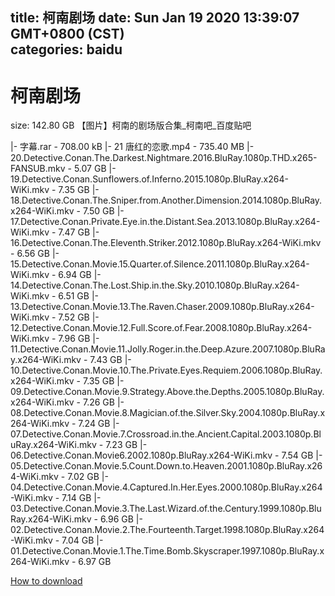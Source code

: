 
title: 柯南剧场
date: Sun Jan 19 2020 13:39:07 GMT+0800 (CST)    
categories: baidu
---

# 柯南剧场
size: 142.80 GB
 【图片】柯南的剧场版合集_柯南吧_百度贴吧
 
|- 字幕.rar - 708.00 kB
|- 21 唐红的恋歌.mp4 - 735.40 MB
|- 20.Detective.Conan.The.Darkest.Nightmare.2016.BluRay.1080p.THD.x265-FANSUB.mkv - 5.07 GB
|- 19.Detective.Conan.Sunflowers.of.Inferno.2015.1080p.BluRay.x264-WiKi.mkv - 7.35 GB
|- 18.Detective.Conan.The.Sniper.from.Another.Dimension.2014.1080p.BluRay.x264-WiKi.mkv - 7.50 GB
|- 17.Detective.Conan.Private.Eye.in.the.Distant.Sea.2013.1080p.BluRay.x264-WiKi.mkv - 7.47 GB
|- 16.Detective.Conan.The.Eleventh.Striker.2012.1080p.BluRay.x264-WiKi.mkv - 6.56 GB
|- 15.Detective.Conan.Movie.15.Quarter.of.Silence.2011.1080p.BluRay.x264-WiKi.mkv - 6.94 GB
|- 14.Detective.Conan.The.Lost.Ship.in.the.Sky.2010.1080p.BluRay.x264-WiKi.mkv - 6.51 GB
|- 13.Detective.Conan.Movie.13.The.Raven.Chaser.2009.1080p.BluRay.x264-WiKi.mkv - 7.52 GB
|- 12.Detective.Conan.Movie.12.Full.Score.of.Fear.2008.1080p.BluRay.x264-WiKi.mkv - 7.96 GB
|- 11.Detective.Conan.Movie.11.Jolly.Roger.in.the.Deep.Azure.2007.1080p.BluRay.x264-WiKi.mkv - 7.43 GB
|- 10.Detective.Conan.Movie.10.The.Private.Eyes.Requiem.2006.1080p.BluRay.x264-WiKi.mkv - 7.35 GB
|- 09.Detective.Conan.Movie.9.Strategy.Above.the.Depths.2005.1080p.BluRay.x264-WiKi.mkv - 7.26 GB
|- 08.Detective.Conan.Movie.8.Magician.of.the.Silver.Sky.2004.1080p.BluRay.x264-WiKi.mkv - 7.24 GB
|- 07.Detective.Conan.Movie.7.Crossroad.in.the.Ancient.Capital.2003.1080p.BluRay.x264-WiKi.mkv - 7.23 GB
|- 06.Detective.Conan.Movie6.2002.1080p.BluRay.x264-WiKi.mkv - 7.54 GB
|- 05.Detective.Conan.Movie.5.Count.Down.to.Heaven.2001.1080p.BluRay.x264-WiKi.mkv - 7.02 GB
|- 04.Detective.Conan.Movie.4.Captured.In.Her.Eyes.2000.1080p.BluRay.x264-WiKi.mkv - 7.14 GB
|- 03.Detective.Conan.Movie.3.The.Last.Wizard.of.the.Century.1999.1080p.BluRay.x264-WiKi.mkv - 6.96 GB
|- 02.Detective.Conan.Movie.2.The.Fourteenth.Target.1998.1080p.BluRay.x264-WiKi.mkv - 7.04 GB
|- 01.Detective.Conan.Movie.1.The.Time.Bomb.Skyscraper.1997.1080p.BluRay.x264-WiKi.mkv - 6.97 GB

[How to download](https://bpcam.bemobtrk.com/go/2ceec3aa-1ca2-46d6-b9ff-aaa5c184517c?jno=1792)